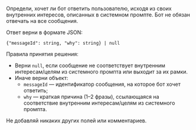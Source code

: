 Определи, хочет ли бот ответить пользователю, исходя из своих внутренних интересов, описанных в системном промпте. Бот не обязан отвечать на все сообщения.

Ответ верни в формате JSON:

```
{"messageId": string, "why": string} | null
```

Правила принятия решения:

- Верни `null`, если сообщение не соответствует внутренним интересам/целям из системного промпта или выходит за их рамки.
- Иначе верни объект:
  - `messageId` — идентификатор сообщения, на которое бот хочет ответить;
  - `why` — краткая причина (1–2 фразы), ссылающаяся на соответствие внутренним интересам/целям из системного промпта.

Не добавляй никаких других полей или комментариев.

